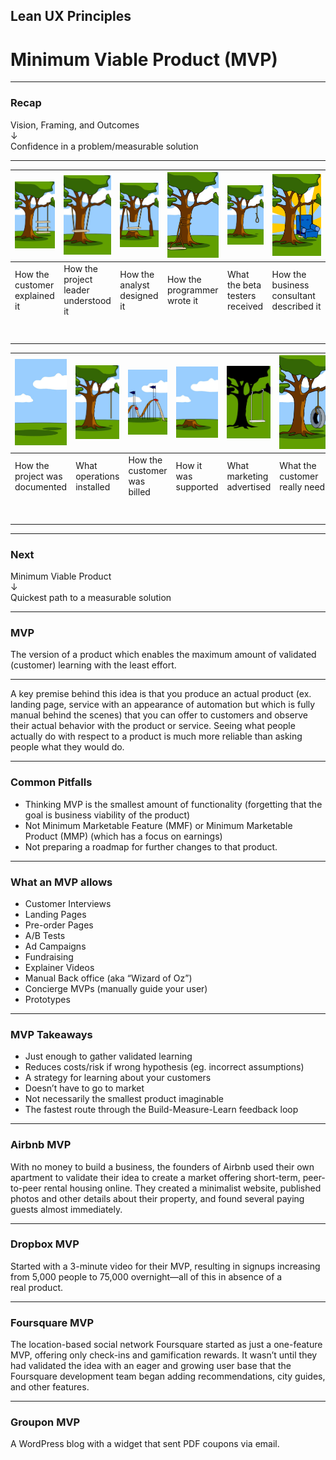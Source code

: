 ## Lean UX&nbsp;Principles
# Minimum Viable&nbsp;Product (MVP)

---

### Recap
Vision, Framing, and&nbsp;Outcomes
<br/>↓
<br/>Confidence in a problem/measurable&nbsp;solution

---

| <img src="./img/tree-1.png"/> | <img src="./img/tree-2.png"/> | <img src="./img/tree-3.png"/> | <img src="./img/tree-4.png"/> | <img src="./img/tree-5.png"/> | <img src="./img/tree-6.png"/> |
|-|-|-|-|-|-|
|How the customer explained it|How the project leader understood it|How the analyst designed it|How the programmer wrote it|What the beta testers received|How the business consultant described&nbsp;it|
|<br/><br/>|<br/><br/>|<br/><br/>|<br/><br/>|<br/><br/>|<br/><br/>|

| <img src="./img/tree-7.png"/> | <img src="./img/tree-8.png"/> | <img src="./img/tree-9.png"/> | <img src="./img/tree-10.png"/> | <img src="./img/tree-11.png"/> | <img src="./img/tree-12.png"/> |
|-|-|-|-|-|-|
|How the project was documented|What operations installed|How the customer was billed|How it was supported|What marketing advertised|What the customer really&nbsp;needed|
|<br/><br/>|<br/><br/>|<br/><br/>|<br/><br/>|<br/><br/>|<br/><br/>|

---

### Next
Minimum Viable&nbsp;Product
<br/>↓
<br/>Quickest path to a measurable&nbsp;solution

---

### MVP
The version of a product which enables the maximum amount of validated (customer) learning with the least&nbsp;effort.

---

A key premise behind this idea is that you produce an actual product (ex. landing page, service with an appearance of automation but which is fully manual behind the scenes) that you can offer to customers and observe their actual behavior with the product or service. Seeing what people actually do with respect to a product is much more reliable than asking people what they would&nbsp;do.

---

### Common Pitfalls

* Thinking MVP is the smallest amount of functionality (forgetting that the goal is business viability of the&nbsp;product)
* Not Minimum Marketable Feature (MMF) or Minimum Marketable Product (MMP) (which has a focus on&nbsp;earnings)
* Not preparing a roadmap for further changes to that&nbsp;product.

---

### What an MVP allows
* Customer Interviews
* Landing Pages
* Pre-order Pages
* A/B Tests
* Ad Campaigns
* Fundraising
* Explainer Videos
* Manual Back office (aka “Wizard of&nbsp;Oz”)
* Concierge MVPs (manually guide your&nbsp;user)
* Prototypes

---

### MVP Takeaways
* Just enough to gather validated&nbsp;learning
* Reduces costs/risk if wrong hypothesis (eg. incorrect&nbsp;assumptions)
* A strategy for learning about your&nbsp;customers
* Doesn’t have to go to&nbsp;market
* Not necessarily the smallest product&nbsp;imaginable
* The fastest route through the Build-Measure-Learn feedback&nbsp;loop

---

### Airbnb MVP
With no money to build a business, the founders of Airbnb used their own apartment to validate their idea to create a market offering short-term, peer-to-peer rental housing online. They created a minimalist website, published photos and other details about their property, and found several paying guests almost&nbsp;immediately.

---

### Dropbox MVP
Started with a 3-minute video for their MVP, resulting in signups increasing from 5,000 people to 75,000 overnight—all of this in absence of a real&nbsp;product.

---

### Foursquare MVP
The location-based social network Foursquare started as just a one-feature MVP, offering only check-ins and gamification rewards. It wasn’t until they had validated the idea with an eager and growing user base that the Foursquare development team began adding recommendations, city guides, and other&nbsp;features.

---

### Groupon MVP
A WordPress blog with a widget that sent PDF coupons via&nbsp;email.